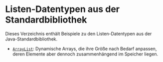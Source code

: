 # Listen-Datentypen aus der Standardbibliothek

Dieses Verzeichnis enthält Beispiele zu den Listen-Datentypen aus der Java-Standardbibliothek.

* [`ArrayList`](ArrayList.java): Dynamische Arrays, die ihre Größe nach Bedarf anpassen,
                 deren Elemente aber dennoch zusammenhängend im Speicher liegen.
